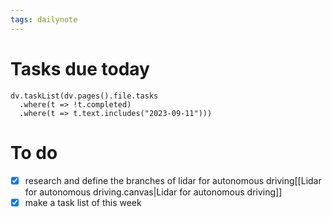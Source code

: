 ```yaml
---
tags: dailynote
---
```


# Tasks due today
```dataviewjs
dv.taskList(dv.pages().file.tasks 
  .where(t => !t.completed)
  .where(t => t.text.includes("2023-09-11")))
```

# To do
- [x] research and define the branches of lidar for autonomous driving[[Lidar for autonomous driving.canvas|Lidar for autonomous driving]]
- [x] make a task list of this week